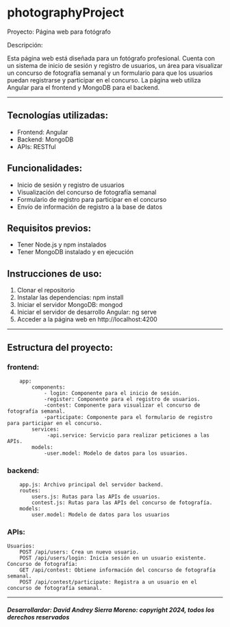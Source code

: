 # photographyProject
Proyecto: Página web para fotógrafo

Descripción:

Esta página web está diseñada para un fotógrafo profesional. Cuenta con un sistema de inicio de sesión y registro de usuarios, un área para visualizar un concurso de fotografía semanal y un formulario para que los usuarios puedan registrarse y participar en el concurso. La página web utiliza Angular para el frontend y MongoDB para el backend.

---

## Tecnologías utilizadas:
- Frontend: Angular
- Backend: MongoDB
- APIs: RESTful

## Funcionalidades:
- Inicio de sesión y registro de usuarios
- Visualización del concurso de fotografía semanal
- Formulario de registro para participar en el concurso
- Envío de información de registro a la base de datos

## Requisitos previos:
- Tener Node.js y npm instalados
- Tener MongoDB instalado y en ejecución

## Instrucciones de uso:
1. Clonar el repositorio
2. Instalar las dependencias:
    npm install
3. Iniciar el servidor MongoDB:
    mongod
4. Iniciar el servidor de desarrollo Angular:
    ng serve
5. Acceder a la página web en http://localhost:4200

---

## Estructura del proyecto:
   ### frontend:
        app:
            components:
                - login: Componente para el inicio de sesión.
                -register: Componente para el registro de usuarios.
                -contest: Componente para visualizar el concurso de fotografía semanal.
                -participate: Componente para el formulario de registro para participar en el concurso.
            services:
                 -api.service: Servicio para realizar peticiones a las APIs.
            models:
                -user.model: Modelo de datos para los usuarios.

  ### backend:
        app.js: Archivo principal del servidor backend.
        routes:
            users.js: Rutas para las APIs de usuarios.
            contest.js: Rutas para las APIs del concurso de fotografía.
        models:
            user.model: Modelo de datos para los usuarios

  ### APIs:
    Usuarios:
        POST /api/users: Crea un nuevo usuario.
        POST /api/users/login: Inicia sesión en un usuario existente.
    Concurso de fotografía:
        GET /api/contest: Obtiene información del concurso de fotografía semanal.
        POST /api/contest/participate: Registra a un usuario en el concurso de fotografía semanal.

---

##### Desarrollardor: David Andrey Sierra Moreno: copyright 2024, todos los derechos reservados